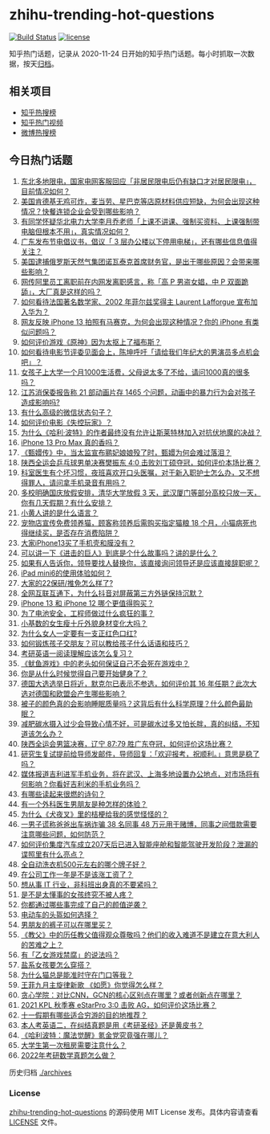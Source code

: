 # zhihu-trending-hot-questions

[![Build Status](https://github.com/justjavac/zhihu-trending-hot-questions/workflows/ci/badge.svg?branch=master)](https://github.com/justjavac/zhihu-trending-hot-questions/actions)
[![license](https://img.shields.io/github/license/justjavac/zhihu-trending-hot-questions)](https://github.com/justjavac/zhihu-trending-hot-questions/blob/master/LICENSE)

知乎热门话题，记录从 2020-11-24 日开始的知乎热门话题。每小时抓取一次数据，按天[归档](./archives)。

## 相关项目

- [知乎热搜榜](https://github.com/justjavac/zhihu-trending-top-search)
- [知乎热门视频](https://github.com/justjavac/zhihu-trending-hot-video)
- [微博热搜榜](https://github.com/justjavac/weibo-trending-hot-search)

## 今日热门话题

<!-- BEGIN -->
<!-- 最后更新时间 Mon Sep 27 2021 03:01:33 GMT+0800 (China Standard Time) -->

1. [东北多地限电，国家电网客服回应「非居民限电后仍有缺口才对居民限电」，目前情况如何？](https://www.zhihu.com/question/489134032)
1. [美国肯德基无鸡可炸，麦当劳、星巴克等店原材料供应短缺，为何会出现这种情况？快餐连锁企业会受到哪些影响？](https://www.zhihu.com/question/489062710)
1. [有同学怀疑华北电力大学李月乔老师「上课不讲课、强制买资料、上课强制带电脑但根本不用」，真实情况如何？](https://www.zhihu.com/question/487104592)
1. [广东发布节电倡议书，倡议「 3 层办公楼以下停用电梯」，还有哪些信息值得关注？](https://www.zhihu.com/question/489109714)
1. [美国逮捕俄罗斯天然气集团诺瓦泰克首席财务官，是出于哪些原因？会带来哪些影响？](https://www.zhihu.com/question/488875304)
1. [网传阿里员工离职前在内网发离职感言，称「高 P 男盗女娼，中 P 双面跪舔」，大厂真是这样的吗？](https://www.zhihu.com/question/489084704)
1. [如何看待法国著名数学家、2002 年菲尔兹奖得主 Laurent Lafforgue 宣布加入华为？](https://www.zhihu.com/question/489127444)
1. [网友反映 iPhone 13 拍照有马赛克，为何会出现这种情况？你的 iPhone 有类似问题吗？](https://www.zhihu.com/question/489085967)
1. [如何评价游戏《原神》因为太抠上了福布斯？](https://www.zhihu.com/question/488812974)
1. [如何看待电影节评委见面会上，陈坤呼吁「请给我们年纪大的男演员多点机会吧」？](https://www.zhihu.com/question/489093675)
1. [女孩子上大学一个月1000生活费，父母说太多了不给，请问1000真的很多吗？](https://www.zhihu.com/question/478918630)
1. [江苏消保委报告称 21 部动画片存 1465 个问题，动画中的暴力行为会对孩子造成影响吗?](https://www.zhihu.com/question/488806148)
1. [有什么高级的微信状态句子？](https://www.zhihu.com/question/440750252)
1. [如何评价电影《失控玩家》？](https://www.zhihu.com/question/425410017)
1. [为什么《哈利·波特》的作者最终没有允许让斯莱特林加入对抗伏地魔的决战？](https://www.zhihu.com/question/488213081)
1. [iPhone 13 Pro Max 真的香吗？](https://www.zhihu.com/question/487098448)
1. [《甄嬛传》中，当太监宣布鹂妃娘娘殁了时，甄嬛为何会难过落泪？](https://www.zhihu.com/question/379369358)
1. [陕西全运会乒乓球男单决赛樊振东 4:0 击败刘丁硕夺冠，如何评价本场比赛？](https://www.zhihu.com/question/489181012)
1. [科室医生有个坏习惯，夜班喜欢开口头医嘱，对于新入职护士怎么办，又不想得罪人，请问拿手机录音有用吗？](https://www.zhihu.com/question/488611816)
1. [多校明确国庆放假安排，清华大学放假 3 天，武汉厦门等部分高校只放一天，你有几天假期？有什么安排？](https://www.zhihu.com/question/489089734)
1. [小黄人讲的是什么语言？](https://www.zhihu.com/question/30830614)
1. [宠物店宣传免费领养猫，顾客称领养后需购买指定猫粮 18 个月，小猫病死也得继续买，是否存在消费陷阱？](https://www.zhihu.com/question/488961897)
1. [大家iPhone13买了手机壳和膜没有？](https://www.zhihu.com/question/486376339)
1. [可以讲一下《进击的巨人》到底是个什么故事吗？讲的是什么？](https://www.zhihu.com/question/59889547)
1. [如果有人告诉你，领导要找人替换你，该直接询问领导还是应该直接辞职呢？](https://www.zhihu.com/question/485233757)
1. [iPad mini6的使用体验如何？](https://www.zhihu.com/question/488489700)
1. [大家的22保研/推免怎么样了?](https://www.zhihu.com/question/488410787)
1. [全网互联互通下，为什么抖音对屏蔽第三方外链保持沉默？](https://www.zhihu.com/question/488960782)
1. [iPhone 13 和 iPhone 12 哪个更值得购买？](https://www.zhihu.com/question/487047925)
1. [为了电池安全，工程师做过什么疯狂的事？](https://www.zhihu.com/question/487670843)
1. [小基数的女生瘦十斤外貌身材变化大吗？](https://www.zhihu.com/question/284123571)
1. [为什么女人一定要有一支正红色口红?](https://www.zhihu.com/question/488055881)
1. [如何锻炼孩子交朋友？可以教给孩子什么话语和技巧？](https://www.zhihu.com/question/487957650)
1. [考研英语一阅读理解应该怎么复习？](https://www.zhihu.com/question/462205112)
1. [《鱿鱼游戏》中的老头如何保证自己不会死在游戏中？](https://www.zhihu.com/question/488626868)
1. [你是从什么时候觉得自己要开始健身了？](https://www.zhihu.com/question/473214543)
1. [德国大选选举日将近，默克尔已表示不参选，如何评价其 16 年任期？此次大选对德国和欧盟会产生哪些影响？](https://www.zhihu.com/question/488697359)
1. [被子的颜色真的会影响睡眠质量吗？这背后有什么科学原理？什么颜色最助眠？](https://www.zhihu.com/question/486010225)
1. [减肥碳水摄入过少会导致心情不好，可是碳水过多又怕长胖，真的纠结，不知道该怎么办？](https://www.zhihu.com/question/481176830)
1. [陕西全运会男篮决赛，辽宁 87:79 胜广东夺冠，如何评价这场比赛？](https://www.zhihu.com/question/489182231)
1. [研究生复试提前给导师发邮件，导师回复：「欢迎报考，祝顺利。」意思是稳了吗？](https://www.zhihu.com/question/389701976)
1. [媒体报道吉利进军手机业务，将在武汉、上海多地设置办公地点，对市场将有何影响？你看好吉利米的手机业务吗？](https://www.zhihu.com/question/488738812)
1. [有哪些读起来很燃的诗句？](https://www.zhihu.com/question/452583924)
1. [有一个外科医生男朋友是种怎样的体验？](https://www.zhihu.com/question/372162390)
1. [为什么《犬夜叉》里的桔梗给我的感觉怪怪的？](https://www.zhihu.com/question/483383960)
1. [一男子谎称爸爸出车祸诈骗 38 名同事 48 万元用于赌博，同事之间借款需要注意哪些问题，如何防范？](https://www.zhihu.com/question/489060476)
1. [如何评价集度汽车成立207天后已进入智能座舱和智能驾驶开发阶段？泄漏的谍照里有什么亮点？](https://www.zhihu.com/question/488735449)
1. [全自动洗衣机500元左右的哪个牌子好？](https://www.zhihu.com/question/271989591)
1. [在公司工作一年是不是该涨工资了？](https://www.zhihu.com/question/282602290)
1. [想从事 IT 行业，非科班出身真的不要紧吗？](https://www.zhihu.com/question/477704935)
1. [是不是太懂事的女孩终究不被人疼？](https://www.zhihu.com/question/339196922)
1. [你都通过哪些事完成了自己的颜值逆袭？](https://www.zhihu.com/question/484541791)
1. [电动车的头盔如何选择？](https://www.zhihu.com/question/392920956)
1. [男朋友的裤子可以在哪里买？](https://www.zhihu.com/question/486631641)
1. [《教父》中的历任教父值得观众尊敬吗？他们的收入难道不是建立在意大利人的苦难之上？](https://www.zhihu.com/question/488054014)
1. [有「乙女游戏禁腐」的说法吗？](https://www.zhihu.com/question/264919479)
1. [盐系女孩要怎么穿搭？](https://www.zhihu.com/question/287840021)
1. [为什么猫总是能准时守在门口等我？](https://www.zhihu.com/question/355412731)
1. [王菲九月主旋律新歌 《如愿》你觉得怎么样？](https://www.zhihu.com/question/488979181)
1. [贪心学院：对比CNN，GCN的核心区别点在哪里？或者创新点在哪里？](https://www.zhihu.com/question/488490618)
1. [2021 KPL 秋季赛 eStarPro 3:0 击败 AG，如何评价这场比赛？](https://www.zhihu.com/question/489017901)
1. [十一假期有哪些适合穷游的目的地推荐？](https://www.zhihu.com/question/484010377)
1. [本人考英语二，在纠结真题是用《考研圣经》还是黄皮书？](https://www.zhihu.com/question/382775333)
1. [《哈利波特：魔法觉醒》氪金党究竟强在哪儿？](https://www.zhihu.com/question/487778242)
1. [大学生第一次租房需要注意什么？](https://www.zhihu.com/question/300610447)
1. [2022年考研数学真题怎么做？](https://www.zhihu.com/question/479455565)

<!-- END -->

历史归档 [./archives](./archives)

### License

[zhihu-trending-hot-questions](https://github.com/justjavac/zhihu-trending-hot-questions)
的源码使用 MIT License 发布。具体内容请查看 [LICENSE](./LICENSE) 文件。
